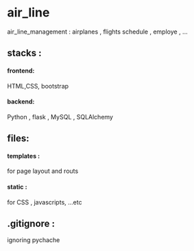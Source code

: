 # air_line
air_line_management :
airplanes , flights schedule , employe , ...
## stacks :
#### frontend:
HTML,CSS, bootstrap
#### backend:
Python , flask , MySQL , SQLAlchemy
## files:
#### templates : 
for page layout and routs 
#### static : 
for CSS , javascripts, ...etc 
## .gitignore :
ignoring pychache 